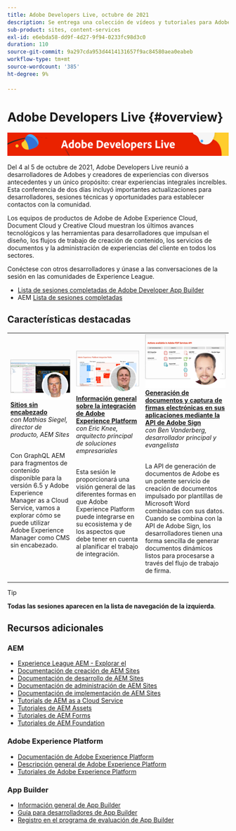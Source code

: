 ```yaml
---
title: Adobe Developers Live, octubre de 2021
description: Se entrega una colección de vídeos y tutoriales para Adobe Experience Manager Sites como parte del evento de Adobe Developers Live.
sub-product: sites, content-services
exl-id: e6ebda58-dd9f-4d27-9f94-0233fc98d3c0
duration: 110
source-git-commit: 9a297cda953d4414131657f9ac84580aea0eabeb
workflow-type: tm+mt
source-wordcount: '385'
ht-degree: 9%

---
```


# Adobe Developers Live {#overview}

<img alt="Adobe Developers Live" src="/help/adobe-developers-live/assets/adl.png" />

Del 4 al 5 de octubre de 2021, Adobe Developers Live reunió a desarrolladores de Adobes y creadores de experiencias con diversos antecedentes y un único propósito: crear experiencias integrales increíbles. Esta conferencia de dos días incluyó importantes actualizaciones para desarrolladores, sesiones técnicas y oportunidades para establecer contactos con la comunidad.

Los equipos de productos de Adobe de Adobe Experience Cloud, Document Cloud y Creative Cloud muestran los últimos avances tecnológicos y las herramientas para desarrolladores que impulsan el diseño, los flujos de trabajo de creación de contenido, los servicios de documentos y la administración de experiencias del cliente en todos los sectores.

Conéctese con otros desarrolladores y únase a las conversaciones de la sesión en las comunidades de Experience League.
* [Lista de sesiones completadas de Adobe Developer App Builder](https://experienceleaguecommunities.adobe.com/t5/project-firefly-discussions/adobe-developers-live-october-2021-project-firefly-s-complete/td-p/425779?profile.language=es)
* AEM [Lista de sesiones completadas](https://experienceleaguecommunities.adobe.com/t5/adobe-experience-manager/adobe-developers-live-october-2021-complete-session-list/m-p/423041?profile.language=es#M120517)

## Características destacadas

<table>
  <tr>
   <td>
      <a href="headless.md">
      <img alt="Sitios sin encabezado" src="/help/adobe-developers-live/assets/mathias.png"/>
      </a>
      <div>
         <a href="headless.md"><strong>Sitios sin encabezado</strong></a>         
         <br/><em>con Mathias Siegel, director de producto, AEM Sites</em>
      </div>
      <p>
        <br/>
         Con GraphQL AEM para fragmentos de contenido disponible para la versión 6.5 y Adobe Experience Manager as a Cloud Service, vamos a explorar cómo se puede utilizar Adobe Experience Manager como CMS sin encabezado.
      </p>
     </td>   
     <td>
      <a href="aep-integration.md">
      <img alt="Información general sobre la integración de Adobe Experience Platform" src="/help/adobe-developers-live/assets/eric.png"/>
      </a>
      <div>
         <a href="aep-integration.md"><strong>Información general sobre la integración de Adobe Experience Platform</strong></a>
         <br/><em>con Eric Knee, arquitecto principal de soluciones empresariales</em>
      </div>
      <p>
        <br/>
         Esta sesión le proporcionará una visión general de las diferentes formas en que Adobe Experience Platform puede integrarse en su ecosistema y de los aspectos que debe tener en cuenta al planificar el trabajo de integración.
      </p>
   </td>
   </td>
     <td>
      <a href="pdf-services-api.md">
      <img alt="Generación de documentos y captura de firmas electrónicas en las aplicaciones mediante la API de Adobe Sign" src="/help/adobe-developers-live/assets/ben.png"/>
      </a>
      <div>
         <a href="pdf-services-api.md"><strong>Generación de documentos y captura de firmas electrónicas en sus aplicaciones mediante la API de Adobe Sign</strong></a>
         <br/><em>con Ben Vanderberg, desarrollador principal y evangelista</em>
      </div>
      <p>
        <br/>
         La API de generación de documentos de Adobe es un potente servicio de creación de documentos impulsado por plantillas de Microsoft Word combinadas con sus datos. Cuando se combina con la API de Adobe Sign, los desarrolladores tienen una forma sencilla de generar documentos dinámicos listos para procesarse a través del flujo de trabajo de firma.
      </p>
   </td> 
  </tr>
</table>

>[!TIP]
>
>**Todas las sesiones aparecen en la lista de navegación de la izquierda**.

## Recursos adicionales

### AEM

* [Experience League AEM - Explorar el](https://experienceleague.adobe.com/es#recommended/solutions/experience-manager)
* [Documentación de creación de AEM Sites](https://experienceleague.adobe.com/docs/experience-manager-65/authoring/home.html?lang=es)
* [Documentación de desarrollo de AEM Sites](https://experienceleague.adobe.com/docs/experience-manager-65/developing/home.html?lang=es)
* [Documentación de administración de AEM Sites](https://experienceleague.adobe.com/docs/experience-manager-65/administering/home.html?lang=es)
* [Documentación de implementación de AEM Sites](https://experienceleague.adobe.com/docs/experience-manager-65/deploying/home.html?lang=es)
* [Tutorials de AEM as a Cloud Service](https://experienceleague.adobe.com/docs/experience-manager-learn/cloud-service/overview.html?lang=es)
* [Tutoriales de AEM Assets](https://experienceleague.adobe.com/docs/experience-manager-learn/assets/overview.html?lang=es)
* [Tutoriales de AEM Forms](https://experienceleague.adobe.com/docs/experience-manager-learn/forms/overview.html?lang=es)
* [Tutoriales de AEM Foundation](https://experienceleague.adobe.com/docs/experience-manager-learn/foundation/overview.html?lang=es)

### Adobe Experience Platform

* [Documentación de Adobe Experience Platform](https://experienceleague.adobe.com/docs/experience-platform.html?lang=es)
* [Descripción general de Adobe Experience Platform](https://experienceleague.adobe.com/docs/experience-platform/landing/home.html?lang=es)
* [Tutoriales de Adobe Experience Platform](https://experienceleague.adobe.com/docs/platform-learn/tutorials/overview.html?lang=es)

### App Builder

* [Información general de App Builder](https://adobe.ly/aem-appbuilder)
* [Guía para desarrolladores de App Builder](https://adobe.ly/appbuilder)
* [Registro en el programa de evaluación de App Builder](https://adobe.ly/appbuilder-trial)
